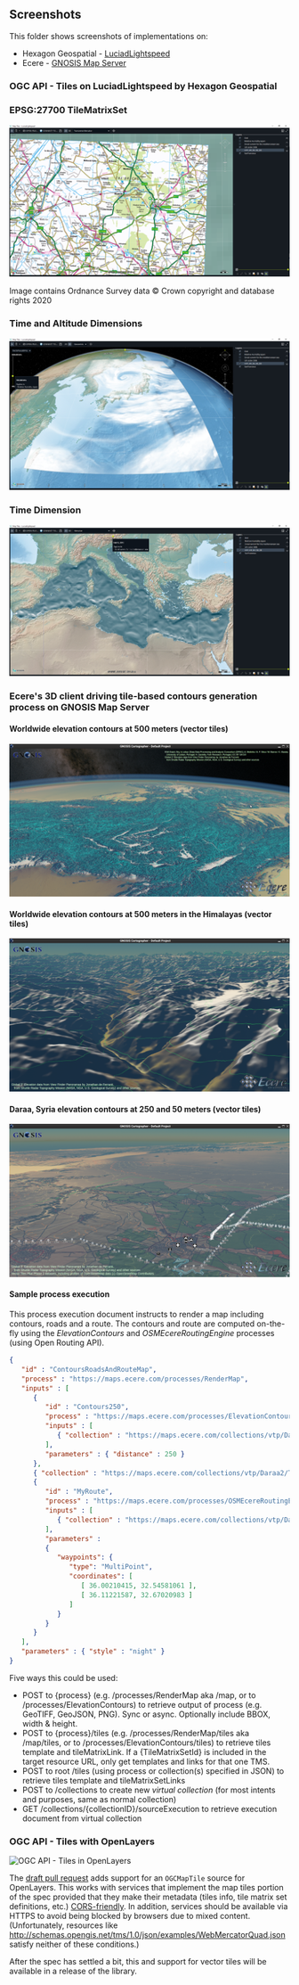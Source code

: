 ## Screenshots

This folder shows screenshots of implementations on:

* Hexagon Geospatial - [LuciadLightspeed](https://www.hexagongeospatial.com/products/luciad-portfolio/luciadlightspeed)
* Ecere - [GNOSIS Map Server](http://ecere.ca/gnosis/)


### OGC API - Tiles on LuciadLightspeed by Hexagon Geospatial

### EPSG:27700 TileMatrixSet

![LuciadLightspeed OGC API - Tiles EPSG:27700 TileMatrixSet](./Hexagon/Luciad_ogc_api_tiles_epsg27700_tilematrixset_screenshot.png)

Image contains Ordnance Survey data © Crown copyright and database rights 2020

### Time and Altitude Dimensions

![LuciadLightspeed OGC API - Tiles Time and Altitude Dimensions](./Hexagon/Luciad_ogc_api_tiles_time_and_altitude_dimensions_screenshot.png)

### Time Dimension

![LuciadLightspeed OGC API - Tiles Time Dimension](./Hexagon/Luciad_ogc_api_tiles_time_dimension_screenshot.png)

### Ecere's 3D client driving tile-based contours generation process on GNOSIS Map Server

#### Worldwide elevation contours at 500 meters (vector tiles)

![Tiled Distributed/Client-driven Process Workflow - Elevation Contours (World)](./Ecere/ecere-tiles-process-contours-world.png)

#### Worldwide elevation contours at 500 meters in the Himalayas (vector tiles)

![Tiled Distributed/Client-driven Process Workflow - Elevation Contours (Himalayas)](./Ecere/ecere-tiles-process-contours-himalayas.png)

#### Daraa, Syria elevation contours at 250 and 50 meters (vector tiles)

![Ecere Tiled Distributed/Client-driven Process Workflow - Elevation Contours (Daraa)](./Ecere/ecere-tiles-process-contours-daraa.png)

#### Sample process execution

This process execution document instructs to render a map including contours, roads and a route.
The contours and route are computed on-the-fly using the _ElevationContours_ and _OSMEcereRoutingEngine_ processes (using Open Routing API).

```json
{
   "id" : "ContoursRoadsAndRouteMap",
   "process" : "https://maps.ecere.com/processes/RenderMap",
   "inputs" : [
      {
         "id" : "Contours250",
         "process" : "https://maps.ecere.com/processes/ElevationContours",
         "inputs" : [
            { "collection" : "https://maps.ecere.com/collections/vtp/Daraa2/Daraa_DTED" }
         ],
         "parameters" : { "distance" : 250 }
      },
      { "collection" : "https://maps.ecere.com/collections/vtp/Daraa2/TransportationGroundCrv" },
      {
         "id" : "MyRoute",
         "process" : "https://maps.ecere.com/processes/OSMEcereRoutingEngine",
         "inputs" : [
            { "collection" : "https://maps.ecere.com/collections/vtp/Daraa2/TransportationGroundCrv" }
         ],
         "parameters" :
         {
            "waypoints": {
               "type": "MultiPoint",
               "coordinates": [
                  [ 36.00210415, 32.54581061 ],
                  [ 36.11221587, 32.67020983 ]
               ]
            }
         }
      }
   ],
   "parameters" : { "style" : "night" }
}
```

Five ways this could be used:

- POST to {process} (e.g. /processes/RenderMap aka /map, or to /processes/ElevationContours) to retrieve output of process (e.g. GeoTIFF, GeoJSON, PNG). Sync or async. Optionally include BBOX, width & height.
- POST to {process}/tiles (e.g. /processes/RenderMap/tiles aka /map/tiles, or to /processes/ElevationContours/tiles) to retrieve tiles template and tileMatrixLink. If a {TileMatrixSetId} is included in the target resource URL, only get templates and links for that one TMS.
- POST to root /tiles (using process or collection(s) specified in JSON) to retrieve tiles template and tileMatrixSetLinks
- POST to /collections to create new _virtual collection_ (for most intents and purposes, same as normal collection)
- GET /collections/{collectionID}/sourceExecution to retrieve execution document from virtual collection


### OGC API - Tiles with OpenLayers

![OGC API - Tiles in OpenLayers](./OpenLayers/map-tiles.gif)

The [draft pull request](https://github.com/openlayers/openlayers/pull/10963) adds support for an `OGCMapTile` source for OpenLayers.  This works with services that implement the map tiles portion of the spec provided that they make their metadata (tiles info, tile matrix set definitions, etc.) [CORS-friendly](https://enable-cors.org/).  In addition, services should be available via HTTPS to avoid being blocked by browsers due to mixed content.  (Unfortunately, resources like http://schemas.opengis.net/tms/1.0/json/examples/WebMercatorQuad.json satisfy neither of these conditions.)

After the spec has settled a bit, this and support for vector tiles will be available in a release of the library.
